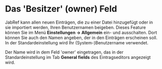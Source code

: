 Das 'Besitzer' (owner) Feld
===========================

JabRef kann allen neuen Einträgen, die zu einer Datei hinzugefügt oder in sie importiert werden, Ihren Benutzernamen beigeben. Dieses Feature können Sie im Menü **Einstellungen -&gt; Allgemein** ein- und ausschalten. Dort können Sie auch den Namen angeben, der in den Einträgen erscheinen soll. In der Standardeinstellung wird Ihr (System-)Benutzername verwendet.

Der Name wird in dem Feld 'owner' eingetragen, das in der Standardeinstellung im Tab **General fields** des Eintragseditors angezeigt wird.
